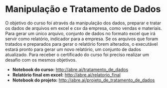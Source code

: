 # Manipulação e Tratamento de Dados 
 
O objetivo do curso foi através da manipulação dos dados, preparar e tratar os dados de arquivos em excel e csv da empresa, como vendas e materiais. Para gerar um único arquivo, conjunto de dados no formato excel que irá servir como relatório, indicador para a empresa. Se os arquivos que foram tratados e preparados para gerar o relatório forem alterados, o executável estará pronto para gerar um novo relatório, um conjunto de dados atualizado. Para receber o certificado do curso foi preciso realizar um desafio com os mesmos objetivos.

* **Notebook do curso:** http://abre.ai/tratamento_de_dados
* **Relatório final em excel:** http://abre.ai/relatorio_final
* **Notebook do projeto:** http://abre.ai/projeto_de_tratamento_de_dados
